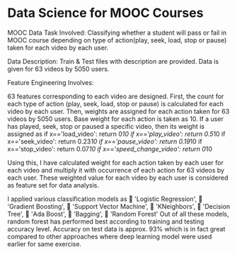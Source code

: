 # Data Science for MOOC Courses 
MOOC Data
Task Involved: Classifying whether a student will pass or fail in MOOC course depending on type of action(play, seek, load, stop or pause) taken for each video by each user.

Data Description: Train & Test files with description are provided. Data is given for 63 videos by 5050 users.

Feature Engineering Involves:

63 features corresponding to each video are designed. First, the count for each type of action (play, seek, load, stop or pause) is calculated for each video by each user. Then, weights are assigned for each action taken for 63 videos by 5050 users. Base weight for each action is taken as 10. If a user has played, seek, stop or paused a specific video, then its weight is assigned as 
if x=='load_video':
return 0*10
if x=='play_video':
return 0.5*10
if x=='seek_video':
return 0.23*10
if x=='pause_video':
return 0.19*10
if x=='stop_video':
return 0.07*10
if x=='speed_change_video':
return 0*10

Using this, I have calculated weight for each action taken by each user for each video and multiply it with occurrence of each action for 63 videos by each user. These weighted value for each video by each user is considered as feature set for data analysis.

I applied various classification models as 
	'Logistic Regression', 
	'Gradient Boosting', 
	'Support Vector Machine',
	'KNeighbors',
	'Decision Tree',
	'Ada Boost',
	'Bagging',
	'Random Forest'
Out of all these models, random forest has performed best according to training and testing accuracy level. Accuracy on test data is approx. 93% which is in fact great compared to other approaches where deep learning model were used earlier for same exercise.
